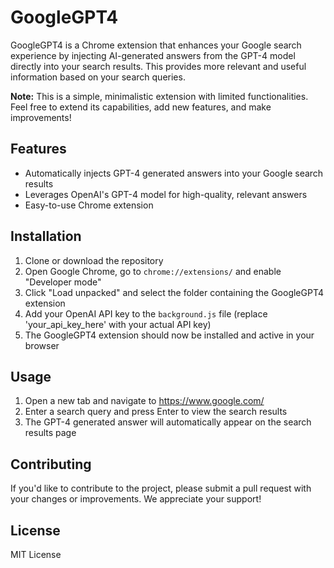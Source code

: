 # GoogleGPT4

GoogleGPT4 is a Chrome extension that enhances your Google search experience by injecting AI-generated answers from the GPT-4 model directly into your search results. This provides more relevant and useful information based on your search queries.

**Note:** This is a simple, minimalistic extension with limited functionalities. Feel free to extend its capabilities, add new features, and make improvements!

## Features

- Automatically injects GPT-4 generated answers into your Google search results
- Leverages OpenAI's GPT-4 model for high-quality, relevant answers
- Easy-to-use Chrome extension

## Installation

1. Clone or download the repository
2. Open Google Chrome, go to `chrome://extensions/` and enable "Developer mode"
3. Click "Load unpacked" and select the folder containing the GoogleGPT4 extension
4. Add your OpenAI API key to the `background.js` file (replace 'your_api_key_here' with your actual API key)
5. The GoogleGPT4 extension should now be installed and active in your browser

## Usage

1. Open a new tab and navigate to https://www.google.com/
2. Enter a search query and press Enter to view the search results
3. The GPT-4 generated answer will automatically appear on the search results page

## Contributing

If you'd like to contribute to the project, please submit a pull request with your changes or improvements. We appreciate your support!

## License

MIT License
